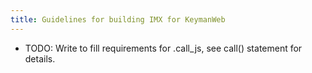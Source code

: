 ```yaml
---
title: Guidelines for building IMX for KeymanWeb
---
```


* TODO: Write to fill requirements for .call_js, see call() statement for details.
